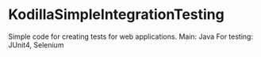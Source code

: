 # KodillaSimpleIntegrationTesting

Simple code for creating tests for web applications.
Main: Java
For testing: JUnit4, Selenium
